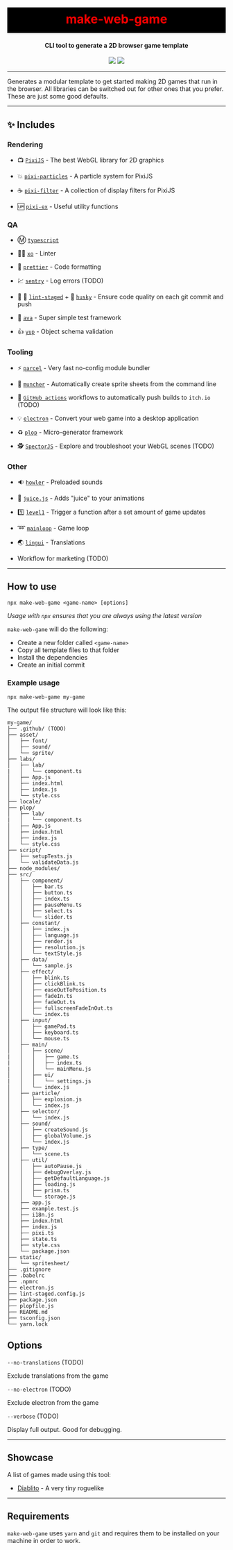 <h1 align="center" style="background-color: black; color:red; padding: 10px 0 15px 0">
  make-web-game
</h1>
<h4 align="center">
  CLI tool to generate a 2D browser game template
</h4>
<div align="center">
  <img src="https://badgen.net/npm/v/make-web-game?icon=npm" />
  <!-- <img src="https://badgen.net/npm/dw/make-web-game?icon=npm" /> -->
  <img src="https://badgen.net/github/last-commit/sajmoni/make-web-game?icon=github" />
</div>

---

Generates a modular template to get started making 2D games that run in the browser. All libraries can be switched out for other ones that you prefer. These are just some good defaults.

---

## :sparkles: Includes

### Rendering

- :tv: [`PixiJS`](https://github.com/pixijs/pixi.js) - The best WebGL library for 2D graphics

- :boom: [`pixi-particles`](https://github.com/pixijs/pixi-particles) - A particle system for PixiJS

- :coffee: [`pixi-filter`](https://github.com/pixijs/pixi-filters) - A collection of display filters for PixiJS

- :up: [`pixi-ex`](https://github.com/sajmoni/pixi-ex) - Useful utility functions

### QA

- :m: [`typescript`](https://github.com/microsoft/TypeScript)

- :policeman: [`xo`](https://github.com/xojs/xo) - Linter

- :nail_care: [`prettier`](https://github.com/prettier/prettier) - Code formatting

- :chart: [`sentry`](https://sentry.io/) - Log errors (TODO)

- :no_entry_sign: :poop: [`lint-staged`](https://github.com/okonet/lint-staged) + :dog: [`husky`](https://github.com/typicode/husky) - Ensure code quality on each git commit and push

- :straight_ruler: [`ava`](https://github.com/avajs/ava) - Super simple test framework

- :+1: [`yup`](https://github.com/jquense/yup) - Object schema validation

### Tooling

- :zap: [`parcel`](https://github.com/parcel-bundler/parcel) - Very fast no-config module bundler

- :cake: [`muncher`](https://github.com/sajmoni/muncher) - Automatically create sprite sheets from the command line

- :red_circle: [`GitHub actions`](https://github.com/features/actions) workflows to automatically push builds to `itch.io` (TODO)

- :bulb: [`electron`](https://github.com/electron/electron) - Convert your web game into a desktop application

- :recycle: [`plop`](https://github.com/plopjs/plop) - Micro-generator framework

- :detective: [`SpectorJS`](https://github.com/BabylonJS/Spector.js) - Explore and troubleshoot your WebGL scenes (TODO)

### Other

- :sound: [`howler`](https://github.com/goldfire/howler.js/) - Preloaded sounds

- :tropical_drink: [`juice.js`](https://github.com/rymdkraftverk/juice.js) - Adds "juice" to your animations

- :one: [`level1`](https://github.com/rymdkraftverk/level1) - Trigger a function after a set amount of game updates

- :loop: [`mainloop`](https://github.com/IceCreamYou/MainLoop.js) - Game loop

- :earth_asia: [`lingui`](https://github.com/lingui/js-lingui) - Translations

- Workflow for marketing (TODO)

 <!-- - state management -->
 <!-- Prism? -->

 <!-- - Debug tools -->

---

## How to use

```shell
npx make-web-game <game-name> [options]
```

_Usage with `npx` ensures that you are always using the latest version_

`make-web-game` will do the following:

- Create a new folder called `<game-name>`
- Copy all template files to that folder
- Install the dependencies
- Create an initial commit

### Example usage

```
npx make-web-game my-game
```

The output file structure will look like this:

```
my-game/
├── .github/ (TODO)
├── asset/
│   ├── font/
│   ├── sound/
│   └── sprite/
├── labs/
│   ├── lab/
|   │   └── component.ts
│   ├── App.js
│   ├── index.html
│   ├── index.js
│   └── style.css
├── locale/
├── plop/
│   ├── lab/
|   │   └── component.ts
│   ├── App.js
│   ├── index.html
│   ├── index.js
│   └── style.css
├── script/
│   ├── setupTests.js
│   └── validateData.js
├── node_modules/
├── src/
│   ├── component/
│   │   ├── bar.ts
│   │   ├── button.ts
│   │   ├── index.ts
│   │   ├── pauseMenu.ts
│   │   ├── select.ts
│   │   └── slider.ts
│   ├── constant/
│   │   ├── index.js
│   │   ├── language.js
│   │   ├── render.js
│   │   ├── resolution.js
│   │   └── textStyle.js
│   ├── data/
│   │   └── sample.js
│   ├── effect/
│   │   ├── blink.ts
│   │   ├── clickBlink.ts
│   │   ├── easeOutToPosition.ts
│   │   ├── fadeIn.ts
│   │   ├── fadeOut.ts
│   │   ├── fullscreenFadeInOut.ts
│   │   └── index.ts
│   ├── input/
│   │   ├── gamePad.ts
│   │   ├── keyboard.ts
│   │   └── mouse.ts
│   ├── main/
│   │   ├── scene/
|   │   │   ├── game.ts
|   │   │   ├── index.ts
|   │   │   └── mainMenu.js
│   │   ├── ui/
|   │   │   └── settings.js
│   │   └── index.js
│   ├── particle/
│   │   ├── explosion.js
│   │   └── index.js
│   ├── selector/
│   │   └── index.js
│   ├── sound/
│   │   ├── createSound.js
│   │   ├── globalVolume.js
│   │   └── index.js
│   ├── type/
│   │   └── scene.ts
│   ├── util/
│   │   ├── autoPause.js
│   │   ├── debugOverlay.js
│   │   ├── getDefaultLanguage.js
│   │   ├── loading.js
│   │   ├── prism.ts
│   │   └── storage.js
│   ├── app.js
│   ├── example.test.js
│   ├── i18n.js
│   ├── index.html
│   ├── index.js
│   ├── pixi.ts
│   ├── state.ts
│   ├── style.css
│   └── package.json
├── static/
│   └── spritesheet/
├── .gitignore
├── .babelrc
├── .npmrc
├── electron.js
├── lint-staged.config.js
├── package.json
├── plopfile.js
├── README.md
├── tsconfig.json
└── yarn.lock
```

## Options

`--no-translations` (TODO)

Exclude translations from the game

`--no-electron` (TODO)

Exclude electron from the game

`--verbose` (TODO)

Display full output. Good for debugging.

 <!-- ## What to do after the script is run -->

 <!-- - Update the project name in: `.cicleci/config.yml` -->

 <!-- - Set sentry URL -->

 <!-- - Make the `release` branch protected so that you don't accidentally push to it. -->

---

## Showcase

A list of games made using this tool:

- [Diablito](https://rymdkraftverk.itch.io/diablito) - A very tiny roguelike

---

## Requirements

`make-web-game` uses `yarn` and `git` and requires them to be installed on your machine in order to work.
